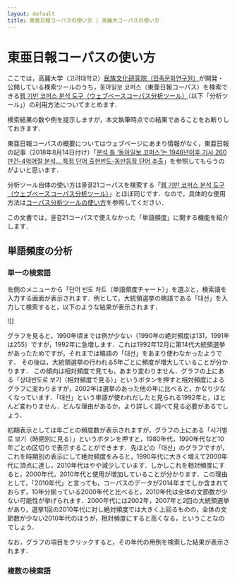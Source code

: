 ```yaml
---
layout: default
title: 東亜日報コーパスの使い方 | 高麗大コーパスの使い方
---
```

# 東亜日報コーパスの使い方

ここでは，高麗大学（고려대학교）[民族文化研究院（민족문화연구원）](https://riks.korea.ac.kr/)が開発・公開している検索ツールのうち，동아일보 코퍼스（東亜日報コーパス）を検索できる[웹 기반 코퍼스 분석 도구（ウェブベースコーパス分析ツール）](http://corpus.korea.ac.kr/donga/)（以下「分析ツール」）の利用方法についてまとめます．

検索結果の数や例を提示しますが，本文執筆時点での結果であることをお断りしておきます．

東亜日報コーパスの概要についてはウェブページにあまり情報がなく，東亜日報の記事（2018年8月14日付け）「[분석 틀 ‘동아일보 코퍼스’는 1946년이후 기사 260만건-4억어절 분석… 특정 단어 출현빈도-동반등장 단어 추출](https://www.donga.com/news/Culture/article/all/20180814/91504067/1)」を参照してもらうのがよいと思います．

分析ツール自体の使い方は물결21コーパスを検索する「[웹 기반 코퍼스 분석 도구（ウェブベースコーパス分析ツール）](http://corpus.korea.ac.kr/donga/)」とほぼ同じです．なので，具体的な使用方法は[コーパス分析ツールの使い方](../korea/trend21)を参照してください．

この文書では，물결21コーパスで使えなかった「単語頻度」に関する機能を紹介します．

## 単語頻度の分析

### 単一の検索語

左側のメニューから「단어 빈도 차트（単語頻度チャート）」を選ぶと，検索語を入力する画面が表示されます．例として，大統領選挙の略語である「대선」を入力して検索すると，以下のような結果が表示されます．

![]

グラフを見ると，1990年頃までは例が少ない（1990年の絶対頻度は131，1991年は255）ですが，1992年に急増します．これは1992年12月に第14代大統領選挙があったためですが，それまでは略語の「대선」をあまり使わなかったようです．
その後は，大統領選挙の行われる5年ごとに頻度が増大していることが分かります．
この傾向は相対頻度で見ても，あまり変わりません．グラフの上にある「상대빈도로 보기（相対頻度で見る）」というボタンを押すと相対頻度によるグラフに変わりますが，2002年は選挙のあった他の年に比べると，かなり少なくなっています．「대선」という単語が使われだしたと見られる1992年と，ほとんど変わりません．どんな理由があるか，より詳しく調べて見る必要があるでしょう．

初期表示としては年ごとの頻度数が表示されますが，グラフの上にある「시기별로 보기（時期別に見る）」というボタンを押すと，1980年代，1990年代など10年ごとの区切りで表示することができます．先ほどの「대선」のグラフですが，これを時期別の表示にして絶対頻度をみると，1990年代に大きく増えて2000年代に頂点に達し，2010年代はやや減少しています．しかしこれを相対頻度にすると，2000年代，2010年代と使用が増加していることが分かります．この理由として，「2010年代」と言っても，コーパスのデータが2014年までしか含まれておらず，10年分揃っている2000年代と比べると，2010年代は全体の文節数が少ない可能性が挙げられます．2000年代には2002年，2007年と2回の大統領選挙があり，選挙1回の2010年代に対し絶対頻度では大きく上回るものの，全体の文節数が少ない2010年代のほうが，相対頻度にすると高くなる，ということなのでしょう．

なお，グラフの項目をクリックすると，その年代の用例を検索した結果が表示されます．

### 複数の検索語
